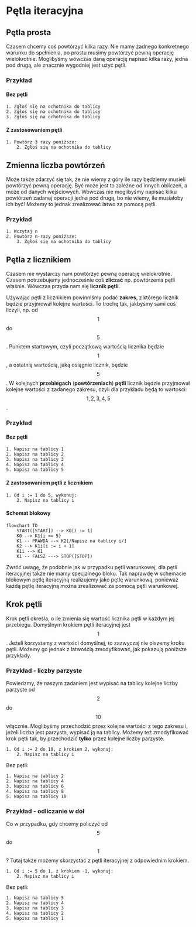 # Pętla iteracyjna

## Pętla prosta

Czasem chcemy coś powtórzyć kilka razy. Nie mamy żadnego konkretnego warunku do spełnienia, po prostu musimy powtórzyć pewną operację wielokrotnie. Moglibyśmy wówczas daną operację napisać kilka razy, jedna pod drugą, ale znacznie wygodniej jest użyć pętli.

### Przykład

#### Bez pętli

```
1. Zgłoś się na ochotnika do tablicy
2. Zgłoś się na ochotnika do tablicy
3. Zgłoś się na ochotnika do tablicy
```

#### Z zastosowaniem pętli

```
1. Powtórz 3 razy poniższe:
    2. Zgłoś się na ochotnika do tablicy
```

## Zmienna liczba powtórzeń

Może także zdarzyć się tak, że nie wiemy z góry ile razy będziemy musieli powtórzyć pewną operację. Być może jest to zależne od innych obliczeń, a może od danych wejściowych. Wówczas nie moglibyśmy napisać kilku powtórzeń zadanej operacji jedna pod drugą, bo nie wiemy, ile musiałoby ich być! Możemy to jednak zrealizować łatwo za pomocą pętli.

### Przykład

```
1. Wczytaj n
2. Powtórz n-razy poniższe:
    3. Zgłoś się na ochotnika do tablicy
```

## Pętla z licznikiem

Czasem nie wystarczy nam powtórzyć pewną operację wielokrotnie. Czasem potrzebujemy jednocześnie coś **zliczać** np. powtórzenia pętli właśnie. Wówczas przyda nam się **licznik pętli**.

Używając pętli z licznikiem powinniśmy podać **zakres**, z którego licznik będzie przyjmował kolejne wartości. To trochę tak, jakbyśmy sami coś liczyli, np. od $$1$$ do $$5$$. Punktem startowym, czyli początkową wartością licznika będzie $$1$$, a ostatnią wartością, jaką osiągnie licznik, będzie $$5$$. W kolejnych **przebiegach** (**powtórzeniach**) **pętli** licznik będzie przyjmował kolejne wartości z zadanego zakresu, czyli dla przykładu będą to wartości: $$1,2,3,4,5$$.

### Przykład

#### Bez pętli

```
1. Napisz na tablicy 1
2. Napisz na tablicy 2
3. Napisz na tablicy 3
4. Napisz na tablicy 4
5. Napisz na tablicy 5
```

#### Z zastosowaniem pętli z licznikiem

```
1. Od i := 1 do 5, wykonuj:
    2. Napisz na tablicy i
```

#### Schemat blokowy

```mermaid
flowchart TD
    START([START]) --> K0[i := 1]
    K0 --> K1{i <= 5}
    K1 -- PRAWDA --> K2[/Napisz na tablicy i/]
    K2 --> K1i[i := i + 1]
    K1i --> K1
    K1 -- FAŁSZ ---> STOP([STOP])
```

Zwróć uwagę, że podobnie jak w przypadku pętli warunkowej, dla pętli iteracyjnej także nie mamy specjalnego bloku. Tak naprawdę w schemacie blokowym pętlę iteracyjną realizujemy jako pętlę warunkową, ponieważ każdą pętlę iteracyjną można zrealizować za pomocą pętli warunkowej.

## Krok pętli

Krok pętli określa, o ile zmienia się wartość licznika pętli w każdym jej przebiegu. Domyślnym krokiem pętli iteracyjnej jest $$1$$. Jeżeli korzystamy z wartości domyślnej, to zazwyczaj nie piszemy kroku pętli. Możemy go jednak z łatwością zmodyfikować, jak pokazują poniższe przykłady.

### Przykład - liczby parzyste

Powiedzmy, że naszym zadaniem jest wypisać na tablicy kolejne liczby parzyste od $$2$$ do $$10$$ włącznie. Moglibyśmy przechodzić przez kolejne wartości z tego zakresu i, jeżeli liczba jest parzysta, wypisać ją na tablicy. Możemy też zmodyfikować krok pętli tak, by przechodzić **tylko** przez kolejne liczby parzyste.

```
1. Od i := 2 do 10, z krokiem 2, wykonuj:
    2. Napisz na tablicy i
```

Bez pętli:

```
1. Napisz na tablicy 2
2. Napisz na tablicy 4
3. Napisz na tablicy 6
4. Napisz na tablicy 8
5. Napisz na tablicy 10
```

### Przykład - odliczanie w dół

Co w przypadku, gdy chcemy policzyć od $$5$$ do $$1$$? Tutaj także możemy skorzystać z pętli iteracyjnej z odpowiednim krokiem.

```
1. Od i := 5 do 1, z krokiem -1, wykonuj:
    2. Napisz na tablicy i
```

Bez pętli:

```
1. Napisz na tablicy 5
2. Napisz na tablicy 4
3. Napisz na tablicy 3
4. Napisz na tablicy 2
5. Napisz na tablicy 1
```
